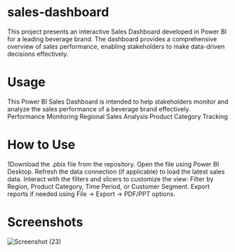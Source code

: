 # sales-dashboard
This project presents an interactive Sales Dashboard developed in Power BI for a leading beverage brand. The dashboard provides a comprehensive overview of sales performance, enabling stakeholders to make data-driven decisions effectively.
# Usage
This Power BI Sales Dashboard is intended to help stakeholders monitor and analyze the sales performance of a beverage brand effectively. 
Performance Monitoring
Regional Sales Analysis
Product Category Tracking
# How to Use
1Download the .pbix file from the repository.
Open the file using Power BI Desktop.
Refresh the data connection (if applicable) to load the latest sales data.
Interact with the filters and slicers to customize the view:
Filter by Region, Product Category, Time Period, or Customer Segment.
Export reports if needed using File → Export → PDF/PPT options.
# Screenshots
![Screenshot (23)](https://github.com/user-attachments/assets/3e5a1253-2920-482f-b667-0f8a8ea709e4)
